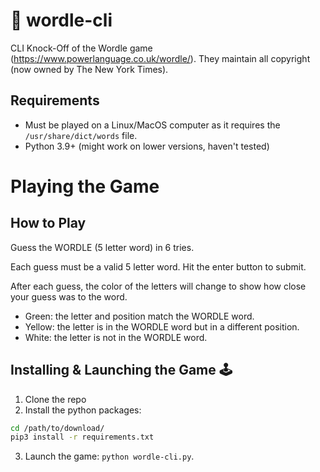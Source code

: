 # 🐍 wordle-cli
CLI Knock-Off of the Wordle game (https://www.powerlanguage.co.uk/wordle/). 
They maintain all copyright (now owned by The New York Times). 

## Requirements
- Must be played on a Linux/MacOS computer as it requires the `/usr/share/dict/words` file.
- Python 3.9+ (might work on lower versions, haven't tested)


# Playing the Game

## How to Play
Guess the WORDLE (5 letter word) in 6 tries.

Each guess must be a valid 5 letter word. Hit the enter button to submit.

After each guess, the color of the letters will change to show how close your guess was to the word.
- Green: the letter and position match the WORDLE word.
- Yellow: the letter is in the WORDLE word but in a different position.
- White: the letter is not in the WORDLE word. 

## Installing & Launching the Game 🕹
1. Clone the repo
2. Install the python packages: 
```bash
cd /path/to/download/
pip3 install -r requirements.txt
```

3. Launch the game: `python wordle-cli.py`. 
